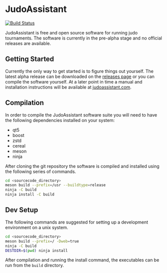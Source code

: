 JudoAssistant
=============
[![Build Status](https://ci.svendcs.com/api/badges/judoassistant/judoassistant/status.svg)](https://ci.svendcs.com/judoassistant/judoassistant)

JudoAssistant is free and open source software for running judo tournaments.
The software is currently in the pre-alpha stage and no official releases are
available.

Getting Started
---------------
Currently the only way to get started is to figure things out yourself. The
latest alpha release can be downloaded on the
[releases page](https://github.com/judoassistant/judoassistant/releases)
or you can compile the software yourself. At a later point in time a manual and
installation instructions will be available at
[judoassistant.com](https://judoassistant.com/).

Compilation
-----------
In order to compile the JudoAssistant software suite you will need to have
the following dependencies installed on your system:
* qt5
* boost
* zstd
* cereal
* meson
* ninja

After cloning the git repository the software is compiled and installed using the
following series of commands.
```bash
cd <sourcecode_directory>
meson build --prefix=/usr --buildtype=release
ninja -C build
ninja install -C build
```

Dev Setup
---------
The following commands are suggested for setting up a development environment
on a unix system.
```bash
cd <sourcecode_directory>
meson build --prefix=/ -Dweb=true
ninja -C build
DESTDIR=$(pwd) ninja install
```
After compilation and running the install command, the executables can be run
from the `build` directory.

